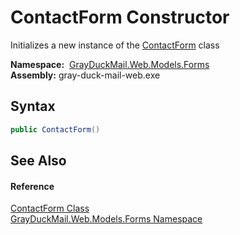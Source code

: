 ContactForm Constructor
=======================
Initializes a new instance of the [ContactForm][1] class

  **Namespace:**  [GrayDuckMail.Web.Models.Forms][2]  
  **Assembly:** gray-duck-mail-web.exe

Syntax
------

```csharp
public ContactForm()
```


See Also
--------

#### Reference
[ContactForm Class][1]  
[GrayDuckMail.Web.Models.Forms Namespace][2]  

[1]: README.md
[2]: ../README.md
